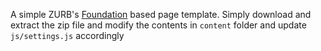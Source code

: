A simple ZURB's [Foundation](http://foundation.zurb.com/) based page template. 
Simply download and extract the zip file and modify the contents in 
<code>content</code> folder and update <code>js/settings.js</code> accordingly
